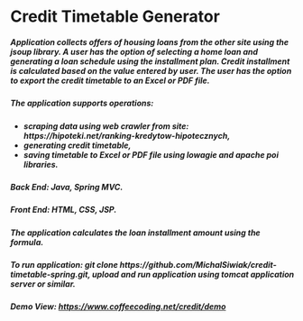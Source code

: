 # Credit Timetable Generator
 <h5>Application collects offers of housing loans from the other site
                            using the jsoup library. A user has the option of selecting a home loan and generating a
                            loan schedule using the installment plan. Credit installment is calculated based on the
                            value entered by user. The user has the option to export the credit timetable to an
                            Excel or PDF file.<br>
                        </h5>
                        <h5>The application supports operations:</h5>
                        <h5>
                            <ul>
                                <li>scraping data using web crawler from site: https://hipoteki.net/ranking-kredytow-hipotecznych,</li>
                                <li>generating credit timetable,</li>
                                <li>saving timetable to Excel or PDF file using lowagie and apache poi libraries.</li>
                            </ul>
                        </h5>
                        <h5><b>Back End: </b>Java, Spring MVC.</h5>
                        <h5><b>Front End: </b>HTML, CSS, JSP.</h5>
                        <h5>The application calculates the loan installment amount using the formula.
                        <h5>To run application: git clone
                            https://github.com/MichalSiwiak/credit-timetable-spring.git,
                            upload and run application using tomcat application server or similar.</h5>
                        <h5>Demo View: <a href="https://www.coffeecoding.net/credit/demo">https://www.coffeecoding.net/credit/demo</a>
                        </h5>